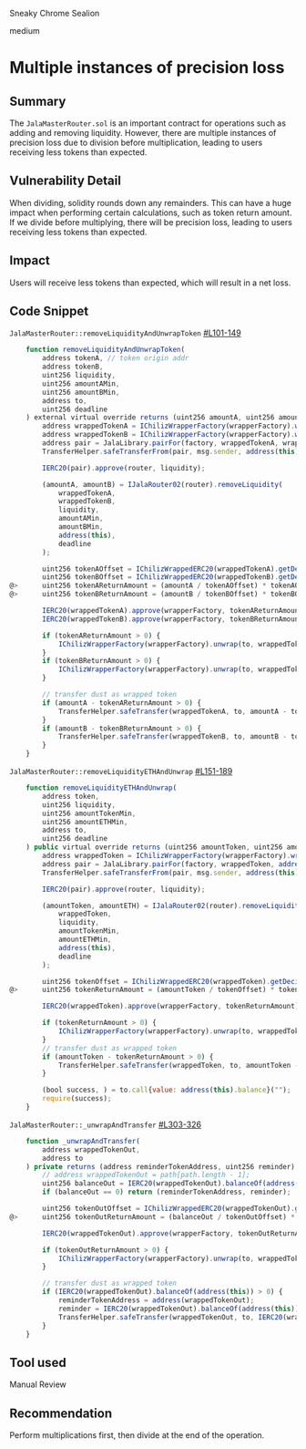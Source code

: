 Sneaky Chrome Sealion

medium

# Multiple instances of precision loss

## Summary
The `JalaMasterRouter.sol` is an important contract for operations such as adding and removing liquidity. However, there are multiple instances of precision loss due to division before multiplication, leading to users receiving less tokens than expected.

## Vulnerability Detail
When dividing, solidity rounds down any remainders. This can have a huge impact when performing certain calculations, such as token return amount. If we divide before multiplying, there will be precision loss, leading to users receiving less tokens than expected.

## Impact
Users will receive less tokens than expected, which will result in a net loss.

## Code Snippet
`JalaMasterRouter::removeLiquidityAndUnwrapToken` [#L101-149](https://github.com/sherlock-audit/2024-02-jala-swap/blob/main/jalaswap-dex-contract/contracts/JalaMasterRouter.sol#L101-L149)
```javascript
    function removeLiquidityAndUnwrapToken(
        address tokenA, // token origin addr
        address tokenB,
        uint256 liquidity,
        uint256 amountAMin,
        uint256 amountBMin,
        address to,
        uint256 deadline
    ) external virtual override returns (uint256 amountA, uint256 amountB) {
        address wrappedTokenA = IChilizWrapperFactory(wrapperFactory).wrappedTokenFor(tokenA);
        address wrappedTokenB = IChilizWrapperFactory(wrapperFactory).wrappedTokenFor(tokenB);
        address pair = JalaLibrary.pairFor(factory, wrappedTokenA, wrappedTokenB);
        TransferHelper.safeTransferFrom(pair, msg.sender, address(this), liquidity);

        IERC20(pair).approve(router, liquidity);

        (amountA, amountB) = IJalaRouter02(router).removeLiquidity(
            wrappedTokenA,
            wrappedTokenB,
            liquidity,
            amountAMin,
            amountBMin,
            address(this),
            deadline
        );

        uint256 tokenAOffset = IChilizWrappedERC20(wrappedTokenA).getDecimalsOffset();
        uint256 tokenBOffset = IChilizWrappedERC20(wrappedTokenB).getDecimalsOffset();
@>      uint256 tokenAReturnAmount = (amountA / tokenAOffset) * tokenAOffset;
@>      uint256 tokenBReturnAmount = (amountB / tokenBOffset) * tokenBOffset;

        IERC20(wrappedTokenA).approve(wrapperFactory, tokenAReturnAmount); // no need for check return value, bc addliquidity will revert if approve was declined.
        IERC20(wrappedTokenB).approve(wrapperFactory, tokenBReturnAmount); // no need for check return value, bc addliquidity will revert if approve was declined.

        if (tokenAReturnAmount > 0) {
            IChilizWrapperFactory(wrapperFactory).unwrap(to, wrappedTokenA, tokenAReturnAmount);
        }
        if (tokenBReturnAmount > 0) {
            IChilizWrapperFactory(wrapperFactory).unwrap(to, wrappedTokenB, tokenBReturnAmount);
        }

        // transfer dust as wrapped token
        if (amountA - tokenAReturnAmount > 0) {
            TransferHelper.safeTransfer(wrappedTokenA, to, amountA - tokenAReturnAmount);
        }
        if (amountB - tokenBReturnAmount > 0) {
            TransferHelper.safeTransfer(wrappedTokenB, to, amountB - tokenBReturnAmount);
        }
    }
```

`JalaMasterRouter::removeLiquidityETHAndUnwrap` [#L151-189](https://github.com/sherlock-audit/2024-02-jala-swap/blob/main/jalaswap-dex-contract/contracts/JalaMasterRouter.sol#L151-L189)
```javascript
    function removeLiquidityETHAndUnwrap(
        address token,
        uint256 liquidity,
        uint256 amountTokenMin,
        uint256 amountETHMin,
        address to,
        uint256 deadline
    ) public virtual override returns (uint256 amountToken, uint256 amountETH) {
        address wrappedToken = IChilizWrapperFactory(wrapperFactory).wrappedTokenFor(token);
        address pair = JalaLibrary.pairFor(factory, wrappedToken, address(WETH));
        TransferHelper.safeTransferFrom(pair, msg.sender, address(this), liquidity);

        IERC20(pair).approve(router, liquidity);

        (amountToken, amountETH) = IJalaRouter02(router).removeLiquidityETH(
            wrappedToken,
            liquidity,
            amountTokenMin,
            amountETHMin,
            address(this),
            deadline
        );

        uint256 tokenOffset = IChilizWrappedERC20(wrappedToken).getDecimalsOffset();
@>      uint256 tokenReturnAmount = (amountToken / tokenOffset) * tokenOffset;

        IERC20(wrappedToken).approve(wrapperFactory, tokenReturnAmount); // no need for check return value, bc addliquidity will revert if approve was declined.

        if (tokenReturnAmount > 0) {
            IChilizWrapperFactory(wrapperFactory).unwrap(to, wrappedToken, tokenReturnAmount);
        }
        // transfer dust as wrapped token
        if (amountToken - tokenReturnAmount > 0) {
            TransferHelper.safeTransfer(wrappedToken, to, amountToken - tokenReturnAmount);
        }

        (bool success, ) = to.call{value: address(this).balance}("");
        require(success);
    }
```

`JalaMasterRouter::_unwrapAndTransfer` [#L303-326](https://github.com/sherlock-audit/2024-02-jala-swap/blob/main/jalaswap-dex-contract/contracts/JalaMasterRouter.sol#L303-L326)
```javascript
    function _unwrapAndTransfer(
        address wrappedTokenOut,
        address to
    ) private returns (address reminderTokenAddress, uint256 reminder) {
        // address wrappedTokenOut = path[path.length - 1];
        uint256 balanceOut = IERC20(wrappedTokenOut).balanceOf(address(this));
        if (balanceOut == 0) return (reminderTokenAddress, reminder);

        uint256 tokenOutOffset = IChilizWrappedERC20(wrappedTokenOut).getDecimalsOffset();
@>      uint256 tokenOutReturnAmount = (balanceOut / tokenOutOffset) * tokenOutOffset;

        IERC20(wrappedTokenOut).approve(wrapperFactory, tokenOutReturnAmount); // no need for check return value, bc addliquidity will revert if approve was declined.

        if (tokenOutReturnAmount > 0) {
            IChilizWrapperFactory(wrapperFactory).unwrap(to, wrappedTokenOut, tokenOutReturnAmount);
        }

        // transfer dust as wrapped token
        if (IERC20(wrappedTokenOut).balanceOf(address(this)) > 0) {
            reminderTokenAddress = address(wrappedTokenOut);
            reminder = IERC20(wrappedTokenOut).balanceOf(address(this));
            TransferHelper.safeTransfer(wrappedTokenOut, to, IERC20(wrappedTokenOut).balanceOf(address(this)));
        }
    }
```

## Tool used
Manual Review

## Recommendation
Perform multiplications first, then divide at the end of the operation.